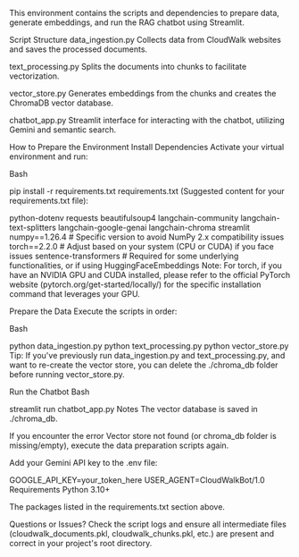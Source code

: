 This environment contains the scripts and dependencies to prepare data, generate embeddings, and run the RAG chatbot using Streamlit.

Script Structure data_ingestion.py Collects data from CloudWalk websites and saves the processed documents.

text_processing.py Splits the documents into chunks to facilitate vectorization.

vector_store.py Generates embeddings from the chunks and creates the ChromaDB vector database.

chatbot_app.py Streamlit interface for interacting with the chatbot, utilizing Gemini and semantic search.

How to Prepare the Environment Install Dependencies Activate your virtual environment and run:

Bash

pip install -r requirements.txt requirements.txt (Suggested content for your requirements.txt file):

python-dotenv requests beautifulsoup4 langchain-community langchain-text-splitters langchain-google-genai langchain-chroma streamlit numpy==1.26.4 # Specific version to avoid NumPy 2.x compatibility issues torch==2.2.0 # Adjust based on your system (CPU or CUDA) if you face issues sentence-transformers # Required for some underlying functionalities, or if using HuggingFaceEmbeddings Note: For torch, if you have an NVIDIA GPU and CUDA installed, please refer to the official PyTorch website (pytorch.org/get-started/locally/) for the specific installation command that leverages your GPU.

Prepare the Data Execute the scripts in order:

Bash

python data_ingestion.py python text_processing.py python vector_store.py Tip: If you've previously run data_ingestion.py and text_processing.py, and want to re-create the vector store, you can delete the ./chroma_db folder before running vector_store.py.

Run the Chatbot Bash

streamlit run chatbot_app.py Notes The vector database is saved in ./chroma_db.

If you encounter the error Vector store not found (or chroma_db folder is missing/empty), execute the data preparation scripts again.

Add your Gemini API key to the .env file:

GOOGLE_API_KEY=your_token_here USER_AGENT=CloudWalkBot/1.0 Requirements Python 3.10+

The packages listed in the requirements.txt section above.

Questions or Issues? Check the script logs and ensure all intermediate files (cloudwalk_documents.pkl, cloudwalk_chunks.pkl, etc.) are present and correct in your project's root directory.
